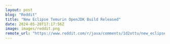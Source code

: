 ```yaml
---
layout: post
blog: "Reddit"
title: "New Eclipse Temurin OpenJDK Build Released"
date: 2024-05-28T17:17:56Z
image: images/reddit.png
remote_url: "https://www.reddit.com/r/java/comments/1d2ottu/new_eclipse_temurin_openjdk_build_released/"
---
```

